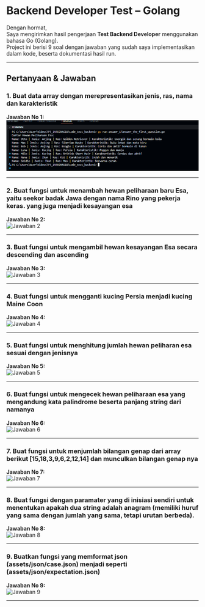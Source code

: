 # Backend Developer Test – Golang

Dengan hormat,  
Saya mengirimkan hasil pengerjaan **Test Backend Developer** menggunakan bahasa Go (Golang).  
Project ini berisi 9 soal dengan jawaban yang sudah saya implementasikan dalam kode, beserta dokumentasi hasil run.

---

## Pertanyaan & Jawaban

### 1. Buat data array dengan merepresentasikan jenis, ras, nama dan karakteristik
**Jawaban No 1:**  
![Jawaban 1](https://github.com/riskiai/test-dev-backend/blob/main/assets/image/answer_1.png?raw=true)

---

### 2. Buat fungsi untuk menambah hewan peliharaan baru Esa, yaitu seekor badak Jawa dengan nama Rino yang pekerja keras. yang juga menjadi kesayangan esa
**Jawaban No 2:**  
![Jawaban 2](https://github.com/riskiai/test-dev-backend/blob/image/answer_2.png?raw=true)

---

### 3. Buat fungsi untuk mengambil hewan kesayangan Esa secara descending dan ascending
**Jawaban No 3:**  
![Jawaban 3](https://github.com/riskiai/test-dev-backend/blob/image/answer_3.png?raw=true)

---

### 4. Buat fungsi untuk mengganti kucing Persia menjadi kucing Maine Coon
**Jawaban No 4:**  
![Jawaban 4](https://github.com/riskiai/test-dev-backend/blob/image/answer_4.png?raw=true)

---

### 5. Buat fungsi untuk menghitung jumlah hewan peliharan esa sesuai dengan jenisnya
**Jawaban No 5:**  
![Jawaban 5](https://github.com/riskiai/test-dev-backend/blob/image/answer_5.png?raw=true)

---

### 6. Buat fungsi untuk mengecek hewan peliharaan esa yang mengandung kata palindrome beserta panjang string dari namanya
**Jawaban No 6:**  
![Jawaban 6](https://github.com/riskiai/test-dev-backend/blob/image/answer_6.png?raw=true)

---

### 7. Buat fungsi untuk menjumlah bilangan genap dari array berikut [15,18,3,9,6,2,12,14] dan munculkan bilangan genap nya 
**Jawaban No 7:**  
![Jawaban 7](https://github.com/riskiai/test-dev-backend/blob/image/answer_7.png?raw=true)

---

### 8. Buat fungsi dengan paramater yang di inisiasi sendiri untuk menentukan apakah dua string adalah anagram (memiliki huruf yang sama dengan jumlah yang sama, tetapi urutan berbeda).
**Jawaban No 8:**  
![Jawaban 8](https://github.com/riskiai/test-dev-backend/blob/image/answer_8.png?raw=true)

---

### 9. Buatkan fungsi yang memformat json (assets/json/case.json) menjadi seperti (assets/json/expectation.json)
**Jawaban No 9:**  
![Jawaban 9](https://github.com/riskiai/test-dev-backend/blob/image/answer_9.png?raw=true)

---
